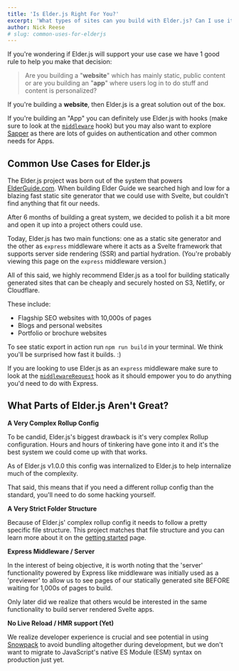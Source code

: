 ```yaml
---
title: 'Is Elder.js Right For You?'
excerpt: 'What types of sites can you build with Elder.js? Can I use it for ______? What parts of the project do most people struggle with?'
author: Nick Reese
# slug: common-uses-for-elderjs
--- 
```


If you're wondering if Elder.js will support your use case we have 1 good rule to help you make that decision:

> Are you building a "**website**" which has mainly static, public content or are you building an "**app**" where users log in to do stuff and content is personalized?

If you're building a **website**, then Elder.js is a great solution out of the box.

If you're building an "App" you can definitely use Elder.js with hooks (make sure to look at the <a href="/middleware/">`middleware`</a> hook) but you may also want to explore <a href="https://sapper.svelte.dev/">Sapper</a> as there are lots of guides on authentication and other common needs for Apps.

## Common Use Cases for Elder.js

The Elder.js project was born out of the system that powers <a href="https://elderguide.com/">ElderGuide.com</a>. When building Elder Guide we searched high and low for a blazing fast static site generator that we could use with Svelte, but couldn't find anything that fit our needs.

After 6 months of building a great system, we decided to polish it a bit more and open it up into a project others could use.

Today, Elder.js has two main functions: one as a static site generator and the other as `express` middleware where it acts as a Svelte framework that supports server side rendering (SSR) and partial hydration. (You're probably viewing this page on the `express` middleware version.)

All of this said, we highly recommend Elder.js as a tool for building statically generated sites that can be cheaply and securely hosted on S3, Netlify, or Cloudflare.

These include:

- Flagship SEO websites with 10,000s of pages
- Blogs and personal websites
- Portfolio or brochure websites

To see static export in action run `npm run build` in your terminal. We think you'll be surprised how fast it builds. :)

If you are looking to use Elder.js as an `express` middleware make sure to look at the <a href="/middlewareRequest/">`middlewareRequest`</a> hook as it should empower you to do anything you'd need to do with Express.

## What Parts of Elder.js Aren't Great?

**A Very Complex Rollup Config**

To be candid, Elder.js's biggest drawback is it's very complex Rollup configuration. Hours and hours of tinkering have gone into it and it's the best system we could come up with that works.

As of Elder.js v1.0.0 this config was internalized to Elder.js to help internalize much of the complexity.

That said, this means that if you need a different rollup config than the standard, you'll need to do some hacking yourself.

**A Very Strict Folder Structure**

Because of Elder.js' complex rollup config it needs to follow a pretty specific file structure. This project matches that file structure and you can learn more about it on the <a href="/getting-started/">getting started</a> page.

**Express Middleware / Server**

In the interest of being objective, it is worth noting that the 'server' functionality powered by Express like middleware was initially used as a 'previewer' to allow us to see pages of our statically generated site BEFORE waiting for 1,000s of pages to build.

Only later did we realize that others would be interested in the same functionality to build server rendered Svelte apps.

**No Live Reload / HMR support (Yet)**

We realize developer experience is crucial and see potential in using <a href="https://www.snowpack.dev/">Snowpack</a> to avoid bundling altogether during development, but we don't want to migrate to JavaScript's native ES Module (ESM) syntax on production just yet.
